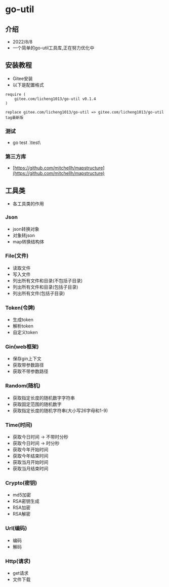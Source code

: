 # go-util
## 介绍
- 2022/8/8
- 一个简单的go-util工具库,正在努力优化中
## 安装教程
- Gitee安装
- 以下是配置格式
```text
require (
	gitee.com/licheng1013/go-util v0.1.4
)

replace gitee.com/licheng1013/go-util => gitee.com/licheng1013/go-util tag最新版
```
### 测试
-  go test .\test\
### 第三方库
- [https://github.com/mitchellh/mapstructure](https://github.com/mitchellh/mapstructure)

## 工具类
- 各工具类的作用
### Json
- json转换对象
- 对象转json
- map转换结构体

### File(文件)
- 读取文件
- 写入文件
- 列出所有文件和目录(不包括子目录)
- 列出所有文件和目录(包括子目录)
- 列出所有文件(包括子目录)

### Token(令牌)
- 生成token
- 解析token
- 自定义token

### Gin(web框架)
- 保存gin上下文
- 获取带参数路径
- 获取不带参数路径

### Random(随机)
- 获取指定长度的随机数字字符串
- 获取固定范围的随机数字
- 获取指定长度的随机字符串(大小写26字母和1-9)

### Time(时间)
- 获取今日时间 -> 不带时分秒 
- 获取今日时间 -> 时分秒
- 获取今年开始时间
- 获取今年结束时间
- 获取当月开始时间
- 获取当月结束时间

### Crypto(密钥)
- md5加密
- RSA密钥生成
- RSA加密
- RSA解密


### Url(编码)
- 编码
- 解码

### Http(请求)
- get请求
- 文件下载
